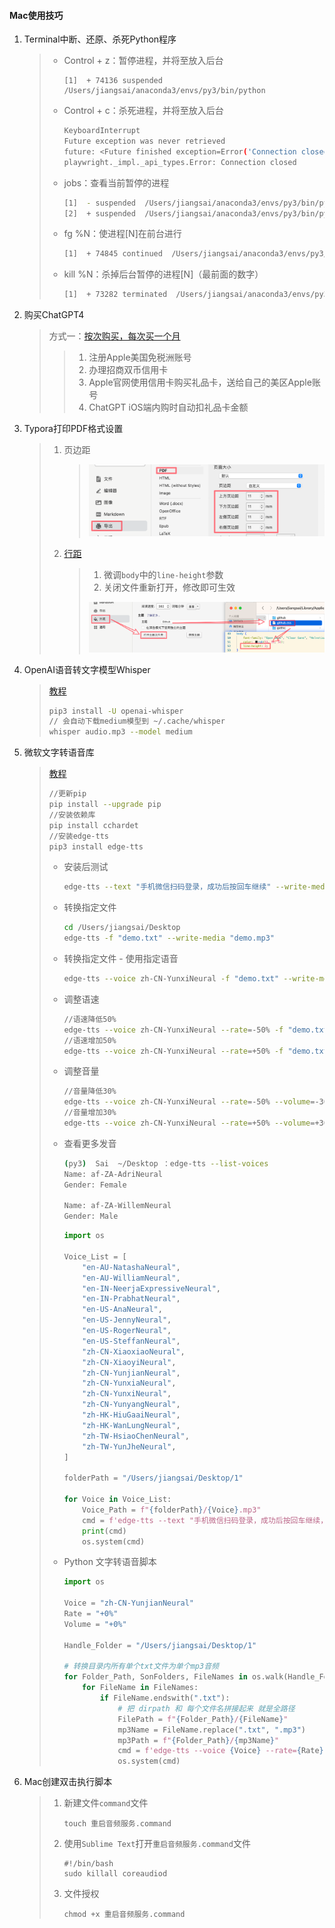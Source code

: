 #### Mac使用技巧

1. Terminal中断、还原、杀死Python程序

    > * Control + z：暂停进程，并将至放入后台
    >
    >     ```
    >     [1]  + 74136 suspended  /Users/jiangsai/anaconda3/envs/py3/bin/python 
    >     ```
    >
    > * Control + c：杀死进程，并将至放入后台
    >
    >     ```bash
    >     KeyboardInterrupt
    >     Future exception was never retrieved
    >     future: <Future finished exception=Error('Connection closed')>
    >     playwright._impl._api_types.Error: Connection closed
    >     ```
    >
    > * jobs：查看当前暂停的进程
    >
    >     ```bash
    >     [1]  - suspended  /Users/jiangsai/anaconda3/envs/py3/bin/python 
    >     [2]  + suspended  /Users/jiangsai/anaconda3/envs/py3/bin/python 
    >     ```
    >
    > * fg %N：使进程[N]在前台进行
    >
    >     ```bash
    >     [1]  + 74845 continued  /Users/jiangsai/anaconda3/envs/py3/bin/python 
    >     ```
    >
    > * kill %N：杀掉后台暂停的进程[N]（最前面的数字）
    >
    >     ```bash
    >     [1]  + 73282 terminated  /Users/jiangsai/anaconda3/envs/py3/bin/python  
    >     ```
    >

1. 购买ChatGPT4

    > 方式一：[按次购买，每次买一个月](https://www.youtube.com/watch?v=kkl2YPO33qc)
    >
    > > 1. 注册Apple美国免税洲账号
    > > 2. 办理招商双币信用卡
    > > 3. Apple官网使用信用卡购买礼品卡，送给自己的美区Apple账号
    > > 4. ChatGPT iOS端内购时自动扣礼品卡金额
    >

1. Typora打印PDF格式设置

    > 1. 页边距
    >
    >    > ![](https://raw.githubusercontent.com/jiangsai0502/PicBedRepo/master/img/202310261112999.png)
    >
    > 2. [行距](https://www.twblogs.net/a/5db288f8bd9eee310d9fd66c/?lang=zh-cn)
    >
    >    > 1. 微调`body`中的`line-height`参数
    >    > 2. 关闭文件重新打开，修改即可生效
    >    >
    >    > ![](https://raw.githubusercontent.com/jiangsai0502/PicBedRepo/master/img/202310261109296.png)

1. OpenAI语音转文字模型Whisper

    > [教程](https://github.com/openai/whisper)
    >
    > ```bash
    > pip3 install -U openai-whisper
    > // 会自动下载medium模型到 ~/.cache/whisper
    > whisper audio.mp3 --model medium
    > ```
    >

1. 微软文字转语音库

    > [教程](https://github.com/rany2/edge-tts)
    >
    > ```bash
    > //更新pip
    > pip install --upgrade pip
    > //安装依赖库
    > pip install cchardet
    > //安装edge-tts
    > pip3 install edge-tts
    > ```
    >
    > * 安装后测试
    >
    >   ```bash
    >   edge-tts --text "手机微信扫码登录，成功后按回车继续" --write-media 'test.mp3'
    >   ```
    >
    > * 转换指定文件
    >
    >   ```bash
    >   cd /Users/jiangsai/Desktop
    >   edge-tts -f "demo.txt" --write-media "demo.mp3"
    >   ```
    >
    > * 转换指定文件 - 使用指定语音
    >
    >   ```bash
    >   edge-tts --voice zh-CN-YunxiNeural -f "demo.txt" --write-media "demo.mp3"
    >   ```
    >   
    > * 调整语速
    >
    >   ```bash
    >   //语速降低50%
    >   edge-tts --voice zh-CN-YunxiNeural --rate=-50% -f "demo.txt" --write-media "demo.mp3"
    >   //语速增加50%
    >   edge-tts --voice zh-CN-YunxiNeural --rate=+50% -f "demo.txt" --write-media "demo.mp3"
    >   ```
    >
    > * 调整音量
    >
    >   ```bash
    >   //音量降低30%
    >   edge-tts --voice zh-CN-YunxiNeural --rate=-50% --volume=-30% -f "demo.txt" --write-media "demo.mp3"
    >   //音量增加30%
    >   edge-tts --voice zh-CN-YunxiNeural --rate=+50% --volume=+30% -f "demo.txt" --write-media "demo.mp3"
    >   ```
    >   
    >   
    >
    > * 查看更多发音
    >
    >   ```bash
    >   (py3)  Sai  ~/Desktop ：edge-tts --list-voices
    >   Name: af-ZA-AdriNeural
    >   Gender: Female
    >   
    >   Name: af-ZA-WillemNeural
    >   Gender: Male
    >   ```
    >
    >   ```python
    >   import os
    >   
    >   Voice_List = [
    >       "en-AU-NatashaNeural",
    >       "en-AU-WilliamNeural",
    >       "en-IN-NeerjaExpressiveNeural",
    >       "en-IN-PrabhatNeural",
    >       "en-US-AnaNeural",
    >       "en-US-JennyNeural",
    >       "en-US-RogerNeural",
    >       "en-US-SteffanNeural",
    >       "zh-CN-XiaoxiaoNeural",
    >       "zh-CN-XiaoyiNeural",
    >       "zh-CN-YunjianNeural",
    >       "zh-CN-YunxiaNeural",
    >       "zh-CN-YunxiNeural",
    >       "zh-CN-YunyangNeural",
    >       "zh-HK-HiuGaaiNeural",
    >       "zh-HK-WanLungNeural",
    >       "zh-TW-HsiaoChenNeural",
    >       "zh-TW-YunJheNeural",
    >   ]
    >   
    >   folderPath = "/Users/jiangsai/Desktop/1"
    >   
    >   for Voice in Voice_List:
    >       Voice_Path = f"{folderPath}/{Voice}.mp3"
    >       cmd = f'edge-tts --text "手机微信扫码登录，成功后按回车继续，Our companies have a track record of becoming billion dollar companies." --voice {Voice} --write-media "{Voice_Path}"'
    >       print(cmd)
    >       os.system(cmd)
    >   ```
    >
    > * Python 文字转语音脚本
    >
    >   ```python
    >   import os
    >             
    >   Voice = "zh-CN-YunjianNeural"
    >   Rate = "+0%"
    >   Volume = "+0%"
    >             
    >   Handle_Folder = "/Users/jiangsai/Desktop/1"
    >             
    >   # 转换目录内所有单个txt文件为单个mp3音频
    >   for Folder_Path, SonFolders, FileNames in os.walk(Handle_Folder):
    >       for FileName in FileNames:
    >           if FileName.endswith(".txt"):
    >               # 把 dirpath 和 每个文件名拼接起来 就是全路径
    >               FilePath = f"{Folder_Path}/{FileName}"
    >               mp3Name = FileName.replace(".txt", ".mp3")
    >               mp3Path = f"{Folder_Path}/{mp3Name}"
    >               cmd = f'edge-tts --voice {Voice} --rate={Rate} --volume={Volume} -f {FilePath} --write-media "{mp3Path}"'
    >               os.system(cmd)
    >   ```

1. Mac创建双击执行脚本

    > 1. 新建文件`command`文件
    >
    >    `touch 重启音频服务.command`
    >
    > 2. 使用`Sublime Text`打开`重启音频服务.command`文件
    >
    >    ```
    >    #!/bin/bash
    >    sudo killall coreaudiod
    >    ```
    >
    > 3. 文件授权
    >
    >    `chmod +x 重启音频服务.command`

    
